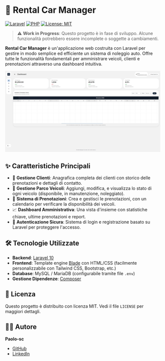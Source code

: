 # 🚗 Rental Car Manager

[![Laravel](https://img.shields.io/badge/Laravel-10.x-FF2D20?style=for-the-badge&logo=laravel)](https://laravel.com)
[![PHP](https://img.shields.io/badge/PHP-8.1+-777BB4?style=for-the-badge&logo=php)](https://www.php.net)
[![License: MIT](https://img.shields.io/badge/License-MIT-yellow.svg?style=for-the-badge)](https://opensource.org/licenses/MIT)

> ⚠️ **Work in Progress**: Questo progetto è in fase di sviluppo. Alcune funzionalità potrebbero essere incomplete o soggette a cambiamenti.

**Rental Car Manager** è un'applicazione web costruita con Laravel per gestire in modo semplice ed efficiente un sistema di noleggio auto. Offre tutte le funzionalità fondamentali per amministrare veicoli, clienti e prenotazioni attraverso una dashboard intuitiva.

[![Screenshot della Dashboard](./asset/DashboardScreen.png)](./asset/Rental_Car_Manager_Presentation.pdf)

## ✨ Caratteristiche Principali

-   👥 **Gestione Clienti**: Anagrafica completa dei clienti con storico delle prenotazioni e dettagli di contatto.
-   🚗 **Gestione Parco Veicoli**: Aggiungi, modifica, e visualizza lo stato di ogni veicolo (disponibile, in manutenzione, noleggiato).
-   📅 **Sistema di Prenotazioni**: Crea e gestisci le prenotazioni, con un calendario per verificare la disponibilità dei veicoli.
-   📈 **Dashboard Amministrativa**: Una vista d'insieme con statistiche chiave, ultime prenotazioni e report.
-   🔐 **Autenticazione Sicura**: Sistema di login e registrazione basato su Laravel per proteggere l'accesso.

## 🛠️ Tecnologie Utilizzate

-   **Backend**: [Laravel 10](https://laravel.com/)
-   **Frontend**: Template engine [Blade](https://laravel.com/docs/10.x/blade) con HTML/CSS (facilmente personalizzabile con Tailwind CSS, Bootstrap, etc.)
-   **Database**: MySQL / MariaDB (configurabile tramite file `.env`)
-   **Gestione Dipendenze**: [Composer](https://getcomposer.org/)

## 📜 Licenza

Questo progetto è distribuito con licenza MIT. Vedi il file `LICENSE` per maggiori dettagli.

## 👨‍💻 Autore

**Paolo-sc**

-   [GitHub](https://github.com/Paolo-sc)
-   [LinkedIn](https://linkedin.com/in/paolo-scarentino-59852438a)
